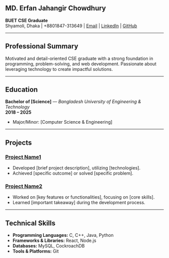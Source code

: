 ## **MD. Erfan Jahangir Chowdhury**

**BUET CSE Graduate**  
Shyamoli, Dhaka | +8801847-313649 | [Email](erfanchy4@gmail.com) | [LinkedIn](https://www.linkedin.com/in/erfan-jahangir-8488052a6/) | [GitHub](https://github.com/Erfan7135)

---

## **Professional Summary**

Motivated and detail-oriented CSE graduate with a strong foundation in programming, problem-solving, and web development. Passionate about leveraging technology to create impactful solutions.

---

## **Education**

**Bachelor of [Science]** — *Bangladesh University of Engineering & Technology*  
**2018 – 2025**  

- Major/Minor: [Computer Science & Engineering]  

---

## **Projects**

### **[Project Name1](https://github.com/username/project)**

- Developed [brief project description], utilizing [technologies].
- Achieved [specific outcome] or solved [specific problem].

### **[Project Name2](https://github.com/username/project)**

- Worked on [key features or functionalities], focusing on [core skills].
- Learned [important takeaway] during the development process.

---

## **Technical Skills**

- **Programming Languages:** C, C++, Java, Python
- **Frameworks & Libraries:** React, Node.js
- **Databases:** MySQL, CockroachDB
- **Tools & Platforms:** Git



